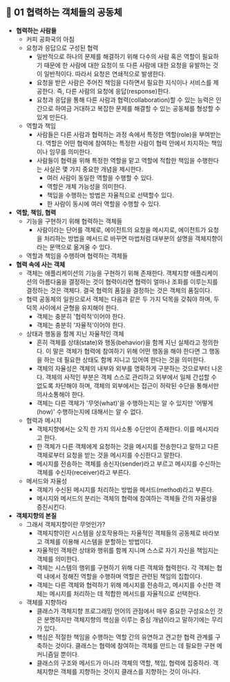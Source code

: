 ## 🐇 01 협력하는 객체들의 공동체
* **협력하는 사람들**
  * 커피 공화국의 아침
  * 요청과 응답으로 구성된 협력
    * 일반적으로 하나의 문제를 해결하기 위해 다수의 사람 혹은 역할이 필요하기 때문에 한 사람에 대한 요청이 또 다른 사람에 대한 요청을 유발하는 것이 일반적이다. 따라서 요청은 연쇄적으로 발생한다.
    * 요청을 받은 사람은 주어진 책임을 다하면서 필요한 지식이나 서비스를 제공한다. 즉, 다른 사람의 요청에 응답(response)한다.
    * 요청과 응답을 통해 다른 사람과 협력(collaboration)할 수 있는 능력은 인간으로 하여금 거대하고 복잡한 문제를 해결할 수 있는 공동체를 형성할 수 있게 만든다.
  * 역할과 책임
    * 사람들은 다른 사람과 협력하는 과정 속에서 특정한 역할(role)을 부여받는다. 역할은 어떤 협력에 참여하는 특정한 사람이 협력 안에서 차지하는 책임이나 임무를 의미한다.
    * 사람들이 협력을 위해 특정한 역할을 맡고 역할에 적합한 책임을 수행한다는 사실은 몇 가지 중요한 개념을 제시한다.
      * 여러 사람이 동일한 역할을 수행할 수 있다.
      * 역할은 개체 가능성을 의미한다.
      * 책임을 수행하는 방법은 자율적으로 선택할수 있다.
      * 한 사람이 동시에 여러 역할을 수행할 수 있다.
* **역할, 책임, 협력**
  * 기능을 구현하기 위해 협력하는 객체들
    * 사람이라는 단어를 객체로, 에이전트의 요청을 메시지로, 에이전트가 요청을 처리하는 방법을 메서드로 바꾸면 마법처럼 대부분의 설명을 객체지향이라는 문맥으로 옮겨올 수 있다.
  * 역할과 책임을 수행하며 협력하는 객체들
* **협력 속에 사는 객체**
  * 객체는 애플리케이션의 기능을 구현하기 위해 존재한다. 객체지향 애플리케이션의 아름다움을 결정하는 것이 협력이라면 협력이 얼마나 조화를 이루는지를 결정하는 것은 객체다. 결국 협력의 품질을 결정하는 것은 객체의 품질이다.
  * 협력 공동체의 일원으로서 객체는 다음과 같은 두 가지 덕목을 갖춰야 하며, 두 덕목 사이에서 균형을 유지해야 한다.
    * 객체는 충분히 '협력적'이어야 한다.
    * 객체는 충분히 '자율적'이어야 한다.
  * 상태과 행동을 함께 지닌 자율적인 객체
    * 흔히 객체를 상태(state)와 행동(behavior)을 함께 지닌 실체라고 정의한다. 이 말은 객체가 협력에 참여하기 위해 어떤 행동을 해야 한다면 그 행동을 하는 데 필요한 상태도 함께 지니고 있어여 한다는 것을 의미한다.
    * 객체의 자율성은 객체의 내부와 외부를 명확하게 구분하는 것으로부터 나온다. 객체의 사적인 부분은 객체 스스로 관리하고 외부에서 일체 간섭할 수 없도록 차단해야 하며, 객체의 외부에서는 접근이 허락된 수단을 통해서만 의사소통해야 한다.
    * 객체는 다른 객체가 '무엇(what)'을 수행하는지는 알 수 있지만 '어떻게(how)' 수행하는지에 대해서는 알 수 없다.
  * 협력과 메시지
    * 객체지향에서는 오직 한 가지 의사소통 수단만이 존재한다. 이를 메시지라고 한다.
    * 한 객체가 다른 객체에게 요청하는 것을 메시지를 전송한다고 말하고 다른 객체로부터 요청을 받는 것을 메시지를 수신한다고 말한다.
    * 메시지를 전송하는 객체를 송신자(sender)라고 부르고 메시지를 수신하는 객체를 수신자(receiver)라고 부른다.
  * 메서드와 자율성
    * 객체가 수신된 메시지를 처리하는 방법을 메서드(method)라고 부른다.
    * 메시지와 메서드의 분리는 객체의 협력에 참여하는 객체들 간의 자율성을 증진시킨다.
* **객체지향의 본질**
  * 그래서 객체지향이란 무엇인가?
    * 객체지향이란 시스템을 상호작용하는 자율적인 객체들의 공동체로 바라보고 객체를 이용해 시스템을 분할하는 방법이다.
    * 자율적인 객체란 상태와 행위를 함께 지니며 스스로 자기 자신을 책임지는 객체를 의미한다.
    * 객체는 시스템의 행위를 구현하기 위해 다른 객체와 협력한다. 각 객체는 협력 내에서 정해진 역할을 수행하며 역할은 관련된 책임의 집합이다.
    * 객체는 다른 객체와 협력하기 위해 메시지를 전송하고, 메시지를 수신한 객체는 메시지를 처리하는 데 적합한 메서드를 자율적으로 선택한다.
  * 객체를 지향하라
    * 클래스가 객체지향 프로그래밍 언어의 관점에서 매우 중요한 구성요소인 것은 분명하지만 객체지향의 핵심을 이루는 중심 개념이라고 말하기에는 무리가 있다.
    * 핵심은 적절한 책임을 수행하는 역할 간의 유연하고 견고한 협력 관계를 구축하는 것이다. 클래스는 협력에 참여하는 객체를 만드는 데 필요한 구현 메커니즘일 뿐이다.
    * 클래스의 구조와 메서드가 아니라 객체의 역할, 책임, 협력에 집중하라. 객체지향은 객체를 지향하는 것이지 클래스를 지향하는 것이 아니다.
